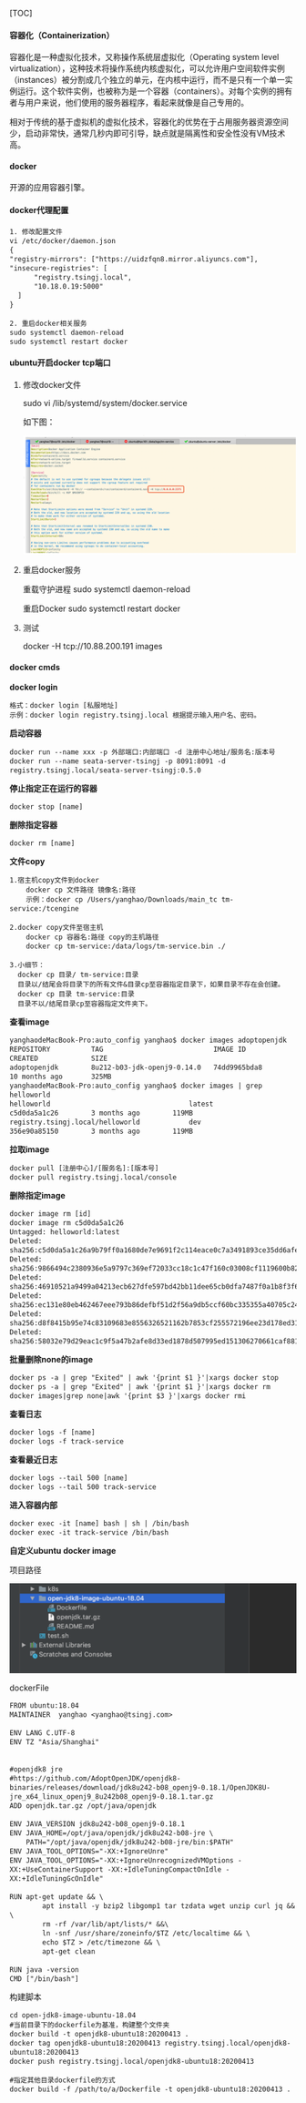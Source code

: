 [TOC]

#### 容器化（Containerization）

容器化是一种虚拟化技术，又称操作系统层虚拟化（Operating system level virtualization），这种技术将操作系统内核虚拟化，可以允许用户空间软件实例（instances）被分割成几个独立的单元，在内核中运行，而不是只有一个单一实例运行。这个软件实例，也被称为是一个容器（containers）。对每个实例的拥有者与用户来说，他们使用的服务器程序，看起来就像是自己专用的。

相对于传统的基于虚拟机的虚拟化技术，容器化的优势在于占用服务器资源空间少，启动非常快，通常几秒内即可引导，缺点就是隔离性和安全性没有VM技术高。



#### docker

开源的应用容器引擎。



#### docker代理配置

```
1. 修改配置文件
vi /etc/docker/daemon.json
{
"registry-mirrors": ["https://uidzfqn8.mirror.aliyuncs.com"],
"insecure-registries": [
      "registry.tsingj.local",
      "10.18.0.19:5000"
  ]
}

2. 重启docker相关服务
sudo systemctl daemon-reload
sudo systemctl restart docker
```



#### ubuntu开启docker tcp端口

1. 修改docker文件

   sudo vi /lib/systemd/system/docker.service 

   如下图：

   ![image-20200415182003759](all_images/image-20200415182003759.png)

2. 重启docker服务

   重载守护进程 sudo systemctl daemon-reload

   重启Docker sudo systemctl restart docker

3. 测试

   docker -H tcp://10.88.200.191 images

   

#### docker cmds

**docker login**

```
格式：docker login [私服地址]
示例：docker login registry.tsingj.local 根据提示输入用户名、密码。
```

**启动容器**

```
docker run --name xxx -p 外部端口:内部端口 -d 注册中心地址/服务名:版本号
docker run --name seata-server-tsingj -p 8091:8091 -d registry.tsingj.local/seata-server-tsingj:0.5.0
```

**停止指定正在运行的容器**

```
docker stop [name]
```

**删除指定容器**

```
docker rm [name]
```

**文件copy**

```
1.宿主机copy文件到docker
	docker cp 文件路径 镜像名:路径   
	示例：docker cp /Users/yanghao/Downloads/main_tc tm-service:/tcengine

2.docker copy文件至宿主机
	docker cp 容器名:路径 copy的主机路径
	docker cp tm-service:/data/logs/tm-service.bin ./

3.小细节：
  docker cp 目录/ tm-service:目录
  目录以/结尾会将目录下的所有文件&目录cp至容器指定目录下，如果目录不存在会创建。
  docker cp 目录 tm-service:目录
  目录不以/结尾目录cp至容器指定文件夹下。
```

**查看image**

```
yanghaodeMacBook-Pro:auto_config yanghao$ docker images adoptopenjdk
REPOSITORY          TAG                           IMAGE ID            CREATED             SIZE
adoptopenjdk        8u212-b03-jdk-openj9-0.14.0   74dd9965bda8        10 months ago       325MB
yanghaodeMacBook-Pro:auto_config yanghao$ docker images | grep helloworld
helloworld                                  latest                         c5d0da5a1c26        3 months ago        119MB
registry.tsingj.local/helloworld            dev                            356e90a85150        3 months ago        119MB
```

**拉取image**

```
docker pull [注册中心]/[服务名]:[版本号]
docker pull registry.tsingj.local/console
```

**删除指定image**

```
docker image rm [id]
docker image rm c5d0da5a1c26
Untagged: helloworld:latest
Deleted: sha256:c5d0da5a1c26a9b79ff0a1680de7e9691f2c114eace0c7a3491893ce35dd6afe
Deleted: sha256:9866494c2380936e5a9797c369ef72033cc18c1c47f160c03008cf1119600b82
Deleted: sha256:46910521a9499a04213ecb627dfe597bd42bb11dee65cb0dfa7487f0a1b8f3f6
Deleted: sha256:ec131e80eb462467eee793b86defbf51d2f56a9db5ccf60bc335355a40705c24
Deleted: sha256:d8f8415b95e74c83109683e8556326521162b7853cf255572196ee23d178ed31
Deleted: sha256:58032e79d29eac1c9f5a47b2afe8d33ed1878d507995ed151306270661caf881
```

**批量删除none的image**

```
docker ps -a | grep "Exited" | awk '{print $1 }'|xargs docker stop
docker ps -a | grep "Exited" | awk '{print $1 }'|xargs docker rm
docker images|grep none|awk '{print $3 }'|xargs docker rmi
```

**查看日志** 

```
docker logs -f [name]
docker logs -f track-service
```

**查看最近日志**

```
docker logs --tail 500 [name]
docker logs --tail 500 track-service
```

**进入容器内部**

```
docker exec -it [name] bash | sh | /bin/bash
docker exec -it track-service /bin/bash
```



**自定义ubuntu docker image**

项目路径

![image-20200416183732314](all_images/image-20200416183732314.png)

dockerFile

```
FROM ubuntu:18.04
MAINTAINER  yanghao <yanghao@tsingj.com>

ENV LANG C.UTF-8
ENV TZ "Asia/Shanghai"


#openjdk8 jre
#https://github.com/AdoptOpenJDK/openjdk8-binaries/releases/download/jdk8u242-b08_openj9-0.18.1/OpenJDK8U-jre_x64_linux_openj9_8u242b08_openj9-0.18.1.tar.gz
ADD openjdk.tar.gz /opt/java/openjdk

ENV JAVA_VERSION jdk8u242-b08_openj9-0.18.1
ENV JAVA_HOME=/opt/java/openjdk/jdk8u242-b08-jre \
    PATH="/opt/java/openjdk/jdk8u242-b08-jre/bin:$PATH"
ENV JAVA_TOOL_OPTIONS="-XX:+IgnoreUnre"
ENV JAVA_TOOL_OPTIONS="-XX:+IgnoreUnrecognizedVMOptions -XX:+UseContainerSupport -XX:+IdleTuningCompactOnIdle -XX:+IdleTuningGcOnIdle"

RUN apt-get update && \
        apt install -y bzip2 libgomp1 tar tzdata wget unzip curl jq && \
        rm -rf /var/lib/apt/lists/* &&\
        ln -snf /usr/share/zoneinfo/$TZ /etc/localtime && \
        echo $TZ > /etc/timezone && \
        apt-get clean

RUN java -version
CMD ["/bin/bash"]
```

构建脚本

```shell
cd open-jdk8-image-ubuntu-18.04
#当前目录下的dockerfile为基准，构建整个文件夹
docker build -t openjdk8-ubuntu18:20200413 .
docker tag openjdk8-ubuntu18:20200413 registry.tsingj.local/openjdk8-ubuntu18:20200413
docker push registry.tsingj.local/openjdk8-ubuntu18:20200413

#指定其他目录dockerfile的方式
docker build -f /path/to/a/Dockerfile -t openjdk8-ubuntu18:20200413 .
```



